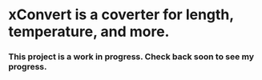 # xConvert is a coverter for length, temperature, and more.
### This project is a work in progress. Check back soon to see my progress.
